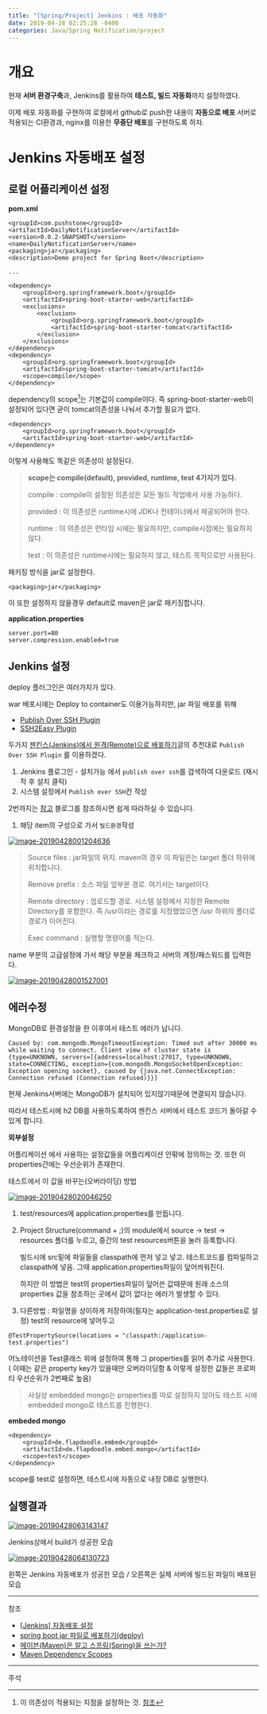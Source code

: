 ```yaml
---
title: "[Spring/Project] Jenkins : 배포 자동화"
date: 2019-04-28 02:25:28 -0400
categories: Java/Spring Notification/project
---
```




# 개요

현재 **서버 환경구축**과, Jenkins를 활용하여 **테스트, 빌드 자동화**까지 설정하였다.

이제 배포 자동화를 구현하여 로컬에서 github로 push한 내용이 **자동으로 배포** 서버로 적용되는 CI환경과, nginx를 이용한 **무중단 배포**를 구현하도록 하자.

# Jenkins 자동배포 설정

## 로컬 어플리케이션 설정

**pom.xml**

```
<groupId>com.pushstone</groupId>
<artifactId>DailyNotificationServer</artifactId>
<version>0.0.2-SNAPSHOT</version>
<name>DailyNotificationServer</name>
<packaging>jar</packaging>
<description>Demo project for Spring Boot</description>

...

<dependency>
    <groupId>org.springframework.boot</groupId>
    <artifactId>spring-boot-starter-web</artifactId>
    <exclusions>
        <exclusion>
            <groupId>org.springframework.boot</groupId>
            <artifactId>spring-boot-starter-tomcat</artifactId>
        </exclusion>
    </exclusions>
</dependency>
<dependency>
    <groupId>org.springframework.boot</groupId>
    <artifactId>spring-boot-starter-tomcat</artifactId>
    <scope>compile</scope>
</dependency>
```

dependency의 scope[^1]는 기본값이 compile이다. 즉 spring-boot-starter-web이 설정되어 있다면 굳이 tomcat의존성을 나눠서 추가할 필요가 없다.

```
<dependency>
    <groupId>org.springframework.boot</groupId>
    <artifactId>spring-boot-starter-web</artifactId>
</dependency>
```

이렇게 사용해도 똑같은 의존성이 설정된다.

> **scope는 compile(default), provided, runtime, test 4가지가 있다.**
>
> compile : compile이 설정된 의존성은 모든 빌드 작업에서 사용 가능하다.
>
> provided : 이 의존성은 runtime시에 JDK나 컨테이너에서 제공되어야 한다.
>
> runtime : 이 의존성은 런타임 시에는 필요하지만, compile시점에는 필요하지 않다.
>
> test : 이 의존성은 runtime시에는 필요하지 않고, 테스트 목적으로만 사용된다.

패키징 방식을 jar로 설정한다.

```
<packaging>jar</packaging> 
```

이 또한 설정하지 않을경우 default로 maven은 jar로 패키징합니다.

**application.properties**

```
server.port=80
server.compression.enabled=true
```

## Jenkins 설정

deploy 플러그인은 여러가지가 있다.

war 배포시에는 Deploy to container도 이용가능하지만, jar 파일 배포를 위해

- [Publish Over SSH Plugin](https://wiki.jenkins.io/display/JENKINS/Publish+Over+SSH+Plugin)
- [SSH2Easy Plugin](https://wiki.jenkins.io/display/JENKINS/SSH2Easy+Plugin)

두가지 [젠킨스(Jenkins)에서 원격(Remote)으로 배포하기](https://yookeun.github.io/tools/2018/04/14/jenkins-remote/)글의 추천대로 `Publish Over SSH Plugin` 를 이용하겠다.

1. Jenkins 플로그인 - 설치가능 에서 `publish over ssh`를 검색하여 다운로드 (재시작 후 설치 클릭)
2. 시스템 설정에서 `Publish over SSH`칸 작성

2번까지는 [참고](https://yookeun.github.io/tools/2018/04/14/jenkins-remote/) 블로그를 참조하시면 쉽게 따라하실 수 있습니다.

1. 해당 item의 구성으로 가서 `빌드환경`작성

[![image-20190428001204636](https://github.com/dadadamarine/dadadamarine.github.io/raw/master/assets/images/image-20190428001204636.png)](https://github.com/dadadamarine/dadadamarine.github.io/blob/master/assets/images/image-20190428001204636.png)

> Source files : jar파일의 위치. maven의 경우 이 파일은는 target 폴더 하위에 위치합니다.
>
> Remove prefix : 소스 파일 앞부분 경로. 여기서는 target이다.
>
> Remote directory : 업로드할 경로. 시스템 설정에서 지정한 Remote Directory를 포함한다. 즉 /usr이라는 경로를 지정했었으면 /usr 하위의 폴더로 경로가 이어진다.
>
> Exec command : 실행할 명령어를 적는다.

name 부분의 고급설정에 가서 해당 부분을 체크하고 서버의 계정/패스워드를 입력한다.

[![image-20190428001527001](https://github.com/dadadamarine/dadadamarine.github.io/raw/master/assets/images/image-20190428001527001.png)](https://github.com/dadadamarine/dadadamarine.github.io/blob/master/assets/images/image-20190428001527001.png)

## 에러수정

MongoDB로 환경설정을 한 이후여서 테스트 에러가 납니다.

```
Caused by: com.mongodb.MongoTimeoutException: Timed out after 30000 ms while waiting to connect. Client view of cluster state is {type=UNKNOWN, servers=[{address=localhost:27017, type=UNKNOWN, state=CONNECTING, exception={com.mongodb.MongoSocketOpenException: Exception opening socket}, caused by {java.net.ConnectException: Connection refused (Connection refused)}}]
```

현재 Jenkins서버에는 MongoDB가 설치되어 있지않기때문에 연결되지 않습니다.

따라서 테스트시에 h2 DB를 사용하도록하여 젠킨스 서버에서 테스트 코드가 돌아갈 수 있게 합니다.

**외부설정**

어플리케이션 에서 사용하는 설정값들을 어플리케이션 안팎에 정의하는 것. 또한 이 properties간에는 우선순위가 존재한다.

테스트에서 이 값을 바꾸는(오버라이딩) 방법

[![image-20190428020046250](https://github.com/dadadamarine/dadadamarine.github.io/raw/master/assets/images/image-20190428020046250.png)](https://github.com/dadadamarine/dadadamarine.github.io/blob/master/assets/images/image-20190428020046250.png)

1. test/resources에 application.properties를 만듭니다.

2. Project Structure(command + ;)의 module에서 source -> test -> resources 폴더를 누르고, 중간의 test resources버튼을 눌러 등록합니다.

   빌드시에 src밑에 파일들을 classpath에 먼저 넣고 넣고. 테스트코드를 컴파일하고 classpath에 넣음. 그때 application.properties파일이 덮어씌워진다.

   하지만 이 방법은 test의 properties파일이 덮어쓴 값때문에 원래 소스의 properties 값을 참조하는 곳에서 값이 없다는 에러가 발생할 수 있다.

3. 다른방법 : 파일명을 상이하게 저장하여(필자는 application-test.properties로 설정) test의 resource에 넣어두고

```
@TestPropertySource(locations = "classpath:/application-test.properties")
```

어노테이션을 Test클래스 위에 설정하여 통해 그 properties를 읽어 추가로 사용한다. ( 이때는 같은 property key가 있을때만 오버라이딩함 & 이렇게 설정한 값들은 프로퍼티 우선순위가 2번째로 높음)

> 사실상 embedded mongo는 properties를 따로 설정하지 않아도 테스트 시에 embedded mongo로 테스트를 진행한다.

**embeded mongo**

```
<dependency>
    <groupId>de.flapdoodle.embed</groupId>
    <artifactId>de.flapdoodle.embed.mongo</artifactId>
    <scope>test</scope>
</dependency>
```

scope를 test로 설정하면, 테스트시에 자동으로 내장 DB로 실행한다.

## 실행결과

[![image-20190428063143147](https://github.com/dadadamarine/dadadamarine.github.io/raw/master/assets/images/image-20190428063143147.png)](https://github.com/dadadamarine/dadadamarine.github.io/blob/master/assets/images/image-20190428063143147.png)

Jenkins상에서 build가 성공한 모습

[![image-20190428064130723](https://github.com/dadadamarine/dadadamarine.github.io/raw/master/assets/images/image-20190428064130723.png)](https://github.com/dadadamarine/dadadamarine.github.io/blob/master/assets/images/image-20190428064130723.png)

왼쪽은 Jenkins 자동배포가 성공한 모습 / 오른쪽은 실제 서버에 빌드된 파일이 배포된 모습 



------

참조

- [[Jenkins\] 자동배포 설정](https://osc131.tistory.com/67)
- [spring boot jar 파일로 배포하기(deploy)](https://www.leafcats.com/178)
- [메이븐(Maven)은 알고 스프링(Spring)을 쓰는가?](https://jeong-pro.tistory.com/168)
- [Maven Dependency Scopes](https://www.baeldung.com/maven-dependency-scopes)

------

주석

[^1]: 이 의존성이 적용되는 지점을 설정하는 것. [참조](https://www.baeldung.com/maven-dependency-scopes)


